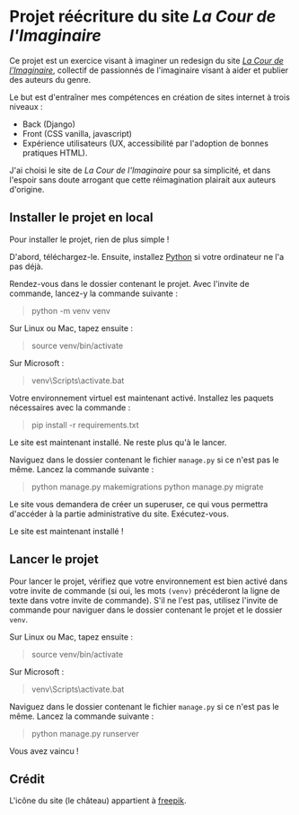 # Projet réécriture du site *La Cour de l'Imaginaire*

Ce projet est un exercice visant à imaginer un redesign du site [*La Cour de l'Imaginaire*](http://www.lacourdelimaginaire.com/), collectif de passionnés de l'imaginaire visant à aider et publier des auteurs du genre.

Le but est d'entraîner mes compétences en création de sites internet à trois niveaux :
- Back (Django)
- Front (CSS vanilla, javascript)
- Expérience utilisateurs (UX, accessibilité par l'adoption de bonnes pratiques HTML).

J'ai choisi le site de *La Cour de l'Imaginaire* pour sa simplicité, et dans l'espoir sans doute arrogant que cette réimagination plairait aux auteurs d'origine.

## Installer le projet en local

Pour installer le projet, rien de plus simple !

D'abord, téléchargez-le. Ensuite, installez [Python](https://www.python.org/) si votre ordinateur ne l'a pas déjà.

Rendez-vous dans le dossier contenant le projet. Avec l'invite de commande, lancez-y la commande suivante :

> python -m venv venv

Sur Linux ou Mac, tapez ensuite :

> source venv/bin/activate

Sur Microsoft : 

> venv\Scripts\activate.bat

Votre environnement virtuel est maintenant activé. Installez les paquets nécessaires avec la commande :

> pip install -r requirements.txt

Le site est maintenant installé. Ne reste plus qu'à le lancer.

Naviguez dans le dossier contenant le fichier `manage.py` si ce n'est pas le même. Lancez la commande suivante :

> python manage.py makemigrations
> python manage.py migrate

Le site vous demandera de créer un superuser, ce qui vous permettra d'accéder à la partie administrative du site. Exécutez-vous.

Le site est maintenant installé !

## Lancer le projet

Pour lancer le projet, vérifiez que votre environnement est bien activé dans votre invite de commande (si oui, les mots `(venv)` précéderont la ligne de texte dans votre invite de commande). S'il ne l'est pas, utilisez l'invite de commande pour naviguer dans le dossier contenant le projet et le dossier `venv`.

Sur Linux ou Mac, tapez ensuite :

> source venv/bin/activate

Sur Microsoft : 

> venv\Scripts\activate.bat

Naviguez dans le dossier contenant le fichier `manage.py` si ce n'est pas le même. Lancez la commande suivante :

> python manage.py runserver

Vous avez vaincu !

## Crédit

L'icône du site (le château) appartient à [freepik](https://www.freepik.com/).